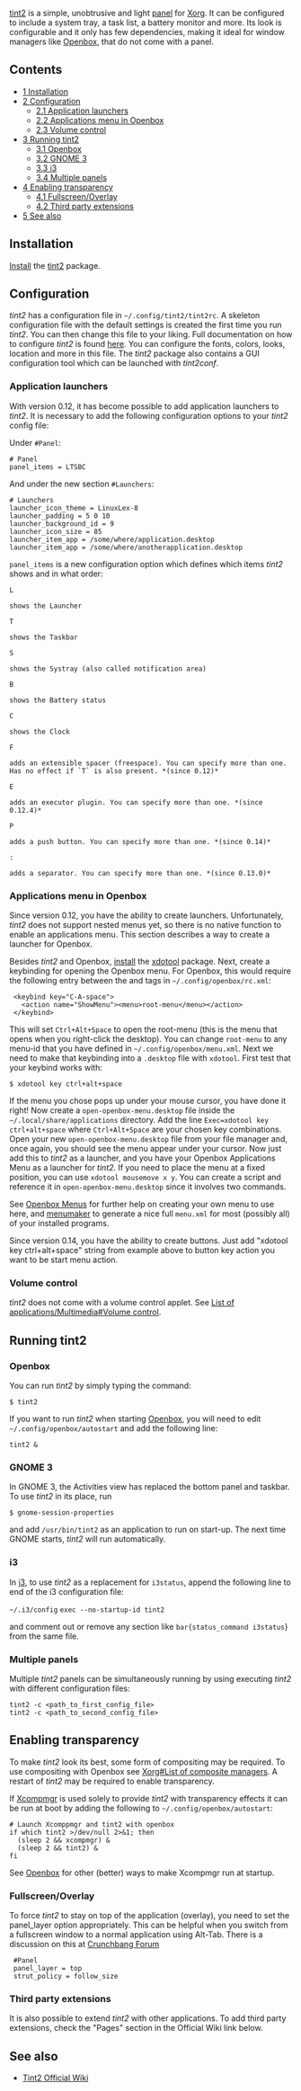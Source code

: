 [tint2](https://gitlab.com/o9000/tint2) is a simple, unobtrusive and light [panel](/index.php/Panel "Panel") for [Xorg](/index.php/Xorg "Xorg"). It can be configured to include a system tray, a task list, a battery monitor and more. Its look is configurable and it only has few dependencies, making it ideal for window managers like [Openbox](/index.php/Openbox "Openbox"), that do not come with a panel.

## Contents

*   [1 Installation](#Installation)
*   [2 Configuration](#Configuration)
    *   [2.1 Application launchers](#Application_launchers)
    *   [2.2 Applications menu in Openbox](#Applications_menu_in_Openbox)
    *   [2.3 Volume control](#Volume_control)
*   [3 Running tint2](#Running_tint2)
    *   [3.1 Openbox](#Openbox)
    *   [3.2 GNOME 3](#GNOME_3)
    *   [3.3 i3](#i3)
    *   [3.4 Multiple panels](#Multiple_panels)
*   [4 Enabling transparency](#Enabling_transparency)
    *   [4.1 Fullscreen/Overlay](#Fullscreen/Overlay)
    *   [4.2 Third party extensions](#Third_party_extensions)
*   [5 See also](#See_also)

## Installation

[Install](/index.php/Install "Install") the [tint2](https://www.archlinux.org/packages/?name=tint2) package.

## Configuration

*tint2* has a configuration file in `~/.config/tint2/tint2rc`. A skeleton configuration file with the default settings is created the first time you run *tint2*. You can then change this file to your liking. Full documentation on how to configure *tint2* is found [here](https://gitlab.com/o9000/tint2/blob/master/doc/tint2.md#configuration). You can configure the fonts, colors, looks, location and more in this file. The *tint2* package also contains a GUI configuration tool which can be launched with *tint2conf*.

### Application launchers

With version 0.12, it has become possible to add application launchers to *tint2*. It is necessary to add the following configuration options to your *tint2* config file:

Under `#Panel`:

```
# Panel
panel_items = LTSBC

```

And under the new section `#Launchers`:

```
# Launchers
launcher_icon_theme = LinuxLex-8
launcher_padding = 5 0 10
launcher_background_id = 9
launcher_icon_size = 85
launcher_item_app = /some/where/application.desktop
launcher_item_app = /some/where/anotherapplication.desktop

```

`panel_items` is a new configuration option which defines which items *tint2* shows and in what order:

	L

	shows the Launcher

	T

	shows the Taskbar

	S

	shows the Systray (also called notification area)

	B

	shows the Battery status

	C

	shows the Clock

	F

	adds an extensible spacer (freespace). You can specify more than one. Has no effect if `T` is also present. *(since 0.12)*

	E

	adds an executor plugin. You can specify more than one. *(since 0.12.4)*

	P

	adds a push button. You can specify more than one. *(since 0.14)*

	:

	adds a separator. You can specify more than one. *(since 0.13.0)*

### Applications menu in Openbox

Since version 0.12, you have the ability to create launchers. Unfortunately, *tint2* does not support nested menus yet, so there is no native function to enable an applications menu. This section describes a way to create a launcher for Openbox.

Besides *tint2* and Openbox, [install](/index.php/Install "Install") the [xdotool](https://www.archlinux.org/packages/?name=xdotool) package. Next, create a keybinding for opening the Openbox menu. For Openbox, this would require the following entry between the <keyboard> and </keyboard> tags in `~/.config/openbox/rc.xml`:

```
 <keybind key="C-A-space">
   <action name="ShowMenu"><menu>root-menu</menu></action>
 </keybind>

```

This will set `Ctrl+Alt+Space` to open the root-menu (this is the menu that opens when you right-click the desktop). You can change `root-menu` to any menu-id that you have defined in `~/.config/openbox/menu.xml`. Next we need to make that keybinding into a `.desktop` file with `xdotool`. First test that your keybind works with:

```
$ xdotool key ctrl+alt+space

```

If the menu you chose pops up under your mouse cursor, you have done it right! Now create a `open-openbox-menu.desktop` file inside the `~/.local/share/applications` directory. Add the line `Exec=xdotool key ctrl+alt+space` where `Ctrl+Alt+Space` are your chosen key combinations. Open your new `open-openbox-menu.desktop` file from your file manager and, once again, you should see the menu appear under your cursor. Now just add this to *tint2* as a launcher, and you have your Openbox Applications Menu as a launcher for *tint2*. If you need to place the menu at a fixed position, you can use `xdotool mousemove x y`. You can create a script and reference it in `open-openbox-menu.desktop` since it involves two commands.

See [Openbox Menus](http://openbox.org/wiki/Help:Menus) for further help on creating your own menu to use here, and [menumaker](https://www.archlinux.org/packages/?name=menumaker) to generate a nice full `menu.xml` for most (possibly all) of your installed programs.

Since version 0.14, you have the ability to create buttons. Just add "xdotool key ctrl+alt+space" string from example above to button key action you want to be start menu action.

### Volume control

*tint2* does not come with a volume control applet. See [List of applications/Multimedia#Volume control](/index.php/List_of_applications/Multimedia#Volume_control "List of applications/Multimedia").

## Running tint2

### Openbox

You can run *tint2* by simply typing the command:

```
$ tint2

```

If you want to run *tint2* when starting [Openbox](/index.php/Openbox "Openbox"), you will need to edit `~/.config/openbox/autostart` and add the following line:

```
tint2 &

```

### GNOME 3

In GNOME 3, the Activities view has replaced the bottom panel and taskbar. To use *tint2* in its place, run

```
$ gnome-session-properties

```

and add `/usr/bin/tint2` as an application to run on start-up. The next time GNOME starts, *tint2* will run automatically.

### i3

In [i3](/index.php/I3 "I3"), to use *tint2* as a replacement for `i3status`, append the following line to end of the i3 configuration file:

 `~/.i3/config`  `exec --no-startup-id tint2` 

and comment out or remove any section like `bar{status_command i3status`} from the same file.

### Multiple panels

Multiple *tint2* panels can be simultaneously running by using executing *tint2* with different configuration files:

```
tint2 -c <path_to_first_config_file>
tint2 -c <path_to_second_config_file>

```

## Enabling transparency

To make *tint2* look its best, some form of compositing may be required. To use compositing with Openbox see [Xorg#List of composite managers](/index.php/Xorg#List_of_composite_managers "Xorg"). A restart of *tint2* may be required to enable transparency.

If [Xcompmgr](/index.php/Xcompmgr "Xcompmgr") is used solely to provide *tint2* with transparency effects it can be run at boot by adding the following to `~/.config/openbox/autostart`:

```
# Launch Xcomppmgr and tint2 with openbox
if which tint2 >/dev/null 2>&1; then
  (sleep 2 && xcompmgr) &
  (sleep 2 && tint2) &
fi

```

See [Openbox](/index.php/Openbox "Openbox") for other (better) ways to make Xcompmgr run at startup.

### Fullscreen/Overlay

To force *tint2* to stay on top of the application (overlay), you need to set the panel_layer option appropriately. This can be helpful when you switch from a fullscreen window to a normal application using Alt-Tab. There is a discussion on this at [Crunchbang Forum](http://crunchbang.org/forums/viewtopic.php?pid=70048)

```
 #Panel
 panel_layer = top
 strut_policy = follow_size

```

### Third party extensions

It is also possible to extend *tint2* with other applications. To add third party extensions, check the "Pages" section in the Official Wiki link below.

## See also

*   [Tint2 Official Wiki](https://gitlab.com/o9000/tint2/wikis/home)